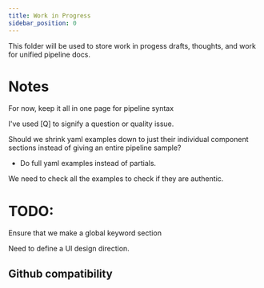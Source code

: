 ```yaml
---
title: Work in Progress
sidebar_position: 0
---
```


This folder will be used to store work in progess drafts, thoughts, and work for unified pipeline docs. 

# Notes

For now, keep it all in one page for pipeline syntax

I've used [Q] to signify a question or quality issue.

Should we shrink yaml examples down to just their individual component sections instead of giving an entire pipeline sample?
- Do full yaml examples instead of partials. 

We need to check all the examples to check if they are authentic.



# TODO:

Ensure that we make a global keyword section

Need to define a UI design direction. 

## Github compatibility
